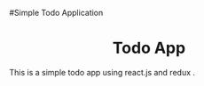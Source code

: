 #Simple Todo Application

<h1 align='center'>Todo App</h1>
<p>This is a simple todo app using react.js and redux . </p>
